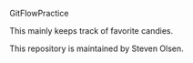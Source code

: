 GitFlowPractice

This mainly keeps track of favorite candies.

This repository is maintained by Steven Olsen.